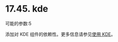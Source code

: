 # 17.45. kde

可能的参数:5

添加对 KDE 组件的依赖性。更多信息请参见[使用 KDE](https://docs.freebsd.org/en/books/porters-handbook/special/index.html#using-kde)。

